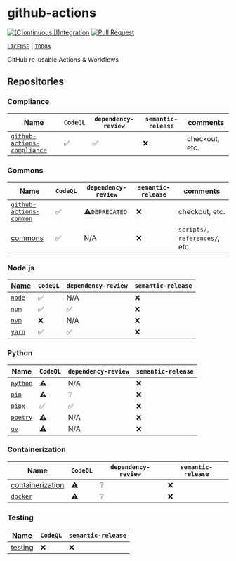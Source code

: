 # github-actions

[![[C]ontinuous [I]ntegration](https://github.com/percebus/github-actions/actions/workflows/always.yml/badge.svg)](https://github.com/percebus/github-actions/actions/workflows/always.yml) [![Pull Request](https://github.com/percebus/github-actions/actions/workflows/pull_request.yml/badge.svg?event=pull_request)](https://github.com/percebus/github-actions/actions/workflows/pull_request.yml)

[`LICENSE`](./LICENSE.md) | [`TODO`s](./TODO.md)

GitHub re-usable Actions &amp; Workflows

## Repositories

### Compliance

| Name                                                                                 | `CodeQL` | `dependency-review` | `semantic-release` | comments       |
| ------------------------------------------------------------------------------------ | -------- | ------------------- | ------------------ | -------------- |
| [`github-actions-compliance`](https://github.com/percebus/github-actions-compliance) | ✅       | ✅                  | ❌                 | checkout, etc. |

### Commons

| Name                                                                         | `CodeQL` | `dependency-review` | `semantic-release` | comments                        |
| ---------------------------------------------------------------------------- | -------- | ------------------- | ------------------ | ------------------------------- |
| [`github-actions-common`](https://github.com/percebus/github-actions-common) | ✅       | ⚠️`DEPRECATED`      | ❌                 | checkout, etc.                  |
| [commons](https://github.com/percebus/commons)                               | ✅       | N/A                 | ❌                 | `scripts/`, `references/`, etc. |

### Node.js

| Name                                                      | `CodeQL` | `dependency-review` | `semantic-release` |
| --------------------------------------------------------- | -------- | ------------------- | ------------------ |
| [`node`](https://github.com/percebus/github-actions-node) | ✅       | N/A                 | ❌                 |
| [`npm`](https://github.com/percebus/github-actions-npm)   | ✅       | ✅                  | ❌                 |
| [`nvm`](https://github.com/percebus/github-actions-nvm)   | ❌       | N/A                 | ❌                 |
| [`yarn`](https://github.com/percebus/github-actions-yarn) | ✅       | ✅                  | ❌                 |

### Python

| Name                                                          | `CodeQL` | `dependency-review` | `semantic-release` |
| ------------------------------------------------------------- | -------- | ------------------- | ------------------ |
| [`python`](https://github.com/percebus/github-actions-python) | ⚠️       | N/A                 | ❌                 |
| [`pip`](https://github.com/percebus/github-actions-pip)       | ⚠️       | ❔                  | ❌                 |
| [`pipx`](https://github.com/percebus/github-actions-pipx)     | ✅       | ✅                  | ❌                 |
| [`poetry`](https://github.com/percebus/github-actions-poetry) | ⚠️       | N/A                 | ❌                 |
| [`uv`](https://github.com/percebus/github-actions-uv)         | ⚠️       | N/A                 | ❌                 |

### Containerization

| Name                                                                            | `CodeQL` | `dependency-review` | `semantic-release` |
| ------------------------------------------------------------------------------- | -------- | ------------------- | ------------------ |
| [containerization](https://github.com/percebus/github-actions-containerization) | ⚠️       | ❔                  | ❌                 |
| [`docker`](https://github.com/percebus/github-actions-docker)                   | ⚠️       | ❔                  | ❌                 |

### Testing

| Name                                                          | `CodeQL` | `semantic-release` |
| ------------------------------------------------------------- | -------- | ------------------ |
| [testing](https://github.com/percebus/github-actions-testing) | ❌       | ❌                 |
